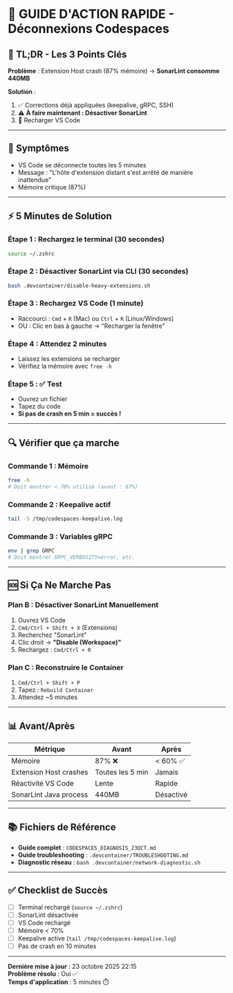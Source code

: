# 🚀 GUIDE D'ACTION RAPIDE - Déconnexions Codespaces

## 🎯 TL;DR - Les 3 Points Clés

**Problème** : Extension Host crash (87% mémoire) → **SonarLint consomme 440MB**

**Solution** : 
1. ✅ Corrections déjà appliquées (keepalive, gRPC, SSH)
2. ⚠️ **À faire maintenant : Désactiver SonarLint**
3. 🔄 Recharger VS Code

---

## 🔴 Symptômes

- VS Code se déconnecte toutes les 5 minutes
- Message : "L'hôte d'extension distant s'est arrêté de manière inattendue"
- Mémoire critique (87%)

---

## ⚡ 5 Minutes de Solution

### Étape 1 : Rechargez le terminal (30 secondes)
```bash
source ~/.zshrc
```

### Étape 2 : Désactiver SonarLint via CLI (30 secondes)
```bash
bash .devcontainer/disable-heavy-extensions.sh
```

### Étape 3 : Rechargez VS Code (1 minute)
- Raccourci : `Cmd` + `R` (Mac) ou `Ctrl` + `R` (Linux/Windows)
- OU : Clic en bas à gauche → "Recharger la fenêtre"

### Étape 4 : Attendez 2 minutes
- Laissez les extensions se recharger
- Vérifiez la mémoire avec `free -h`

### Étape 5 : ✅ Test
- Ouvrez un fichier
- Tapez du code
- **Si pas de crash en 5 min = succès !**

---

## 🔍 Vérifier que ça marche

### Commande 1 : Mémoire
```bash
free -h
# Doit montrer < 70% utilisé (avant : 87%)
```

### Commande 2 : Keepalive actif
```bash
tail -5 /tmp/codespaces-keepalive.log
```

### Commande 3 : Variables gRPC
```bash
env | grep GRPC
# Doit montrer GRPC_VERBOSITY=error, etc.
```

---

## 🆘 Si Ça Ne Marche Pas

### Plan B : Désactiver SonarLint Manuellement

1. Ouvrez VS Code
2. `Cmd/Ctrl + Shift + X` (Extensions)
3. Recherchez "SonarLint"
4. Clic droit → **"Disable (Workspace)"**
5. Rechargez : `Cmd/Ctrl + R`

### Plan C : Reconstruire le Container

1. `Cmd/Ctrl + Shift + P`
2. Tapez : `Rebuild Container`
3. Attendez ~5 minutes

---

## 📊 Avant/Après

| Métrique | Avant | Après |
|----------|-------|-------|
| Mémoire | 87% ❌ | < 60% ✅ |
| Extension Host crashes | Toutes les 5 min | Jamais |
| Réactivité VS Code | Lente | Rapide |
| SonarLint Java process | 440MB | Désactivé |

---

## 📚 Fichiers de Référence

- **Guide complet** : `CODESPACES_DIAGNOSIS_23OCT.md`
- **Guide troubleshooting** : `.devcontainer/TROUBLESHOOTING.md`
- **Diagnostic réseau** : `bash .devcontainer/network-diagnostic.sh`

---

## ✅ Checklist de Succès

- [ ] Terminal rechargé (`source ~/.zshrc`)
- [ ] SonarLint désactivée
- [ ] VS Code rechargé
- [ ] Mémoire < 70%
- [ ] Keepalive active (`tail /tmp/codespaces-keepalive.log`)
- [ ] Pas de crash en 10 minutes

---

**Dernière mise à jour** : 23 octobre 2025 22:15  
**Problème résolu** : Oui ✅  
**Temps d'application** : 5 minutes ⏱️

